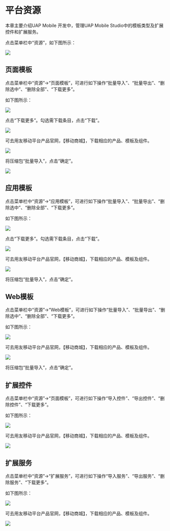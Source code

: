 # 平台资源

本章主要介绍UAP Mobile 开发中，管理UAP Mobile Studio中的模板类型及扩展控件和扩展服务。

点击菜单栏中“资源”，如下图所示：

![](/articles/studio/5-/images/image40.png)

## 页面模板

点击菜单栏中“资源”->“页面模板”，可进行如下操作“批量导入”、“批量导出”、“删除选中”、“删除全部”、“下载更多”。

如下图所示：

![](/articles/studio/5-/images/image41.png)

点击“下载更多”。勾选需下载条目，点击“下载”。

![](/articles/studio/5-/images/image42.png)

可去用友移动平台产品官网，【移动商城】，下载相应的产品、模板及组件。

![](/articles/studio/5-/images/image43.png)

将压缩包“批量导入”，点击“确定”。

![](/articles/studio/5-/images/image44.png)

## 应用模板

点击菜单栏中“资源”->“应用模板”，可进行如下操作“批量导入”、“批量导出”、“删除选中”、“删除全部”、“下载更多”。

如下图所示：

![](/articles/studio/5-/images/image45.png)

点击“下载更多”。勾选需下载条目，点击“下载”。

![](/articles/studio/5-/images/image46.png)

可去用友移动平台产品官网，【移动商城】，下载相应的产品、模板及组件。

![](/articles/studio/5-/images/image43.png)

将压缩包“批量导入”，点击“确定”。

## Web模板

点击菜单栏中“资源”->“Web模板”，可进行如下操作“批量导入”、“批量导出”、“删除选中”、“删除全部”、“下载更多”。

如下图所示：

![](/articles/studio/5-/images/image47.png)

可去用友移动平台产品官网，【移动商城】，下载相应的产品、模板及组件。

![](/articles/studio/5-/images/image43.png)

将压缩包“批量导入”，点击“确定”。

## 扩展控件

点击菜单栏中“资源”->“页面模板”，可进行如下操作“导入控件”、“导出控件”、“删除控件”、“下载更多”。

如下图所示：

![](/articles/studio/5-/images/image48.png)

可去用友移动平台产品官网，【移动商城】，下载相应的产品、模板及组件。

![](/articles/studio/5-/images/image49.png)

## 扩展服务

点击菜单栏中“资源”->“扩展服务”，可进行如下操作“导入服务”、“导出服务”、“删除服务”、“下载更多”。

如下图所示：

![](/articles/studio/5-/images/image50.png)

可去用友移动平台产品官网，【移动商城】，下载相应的产品、模板及组件。

![](/articles/studio/5-/images/image49.png)
















